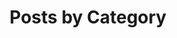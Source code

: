 ---
title: "Posts by Category"
layout: categories_tags
permalink: /categories_tags
author_profile: true
---